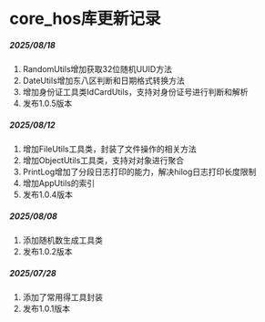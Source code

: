 # core_hos库更新记录

##### 2025/08/18
1. RandomUtils增加获取32位随机UUID方法
2. DateUtils增加东八区判断和日期格式转换方法
3. 增加身份证工具类IdCardUtils，支持对身份证号进行判断和解析
4. 发布1.0.5版本

##### 2025/08/12
1. 增加FileUtils工具类，封装了文件操作的相关方法
2. 增加ObjectUtils工具类，支持对对象进行聚合
3. PrintLog增加了分段日志打印的能力，解决hilog日志打印长度限制
4. 增加AppUtils的索引
5. 发布1.0.4版本

##### 2025/08/08
1. 添加随机数生成工具类
2. 发布1.0.2版本

##### 2025/07/28
1. 添加了常用得工具封装
2. 发布1.0.1版本

